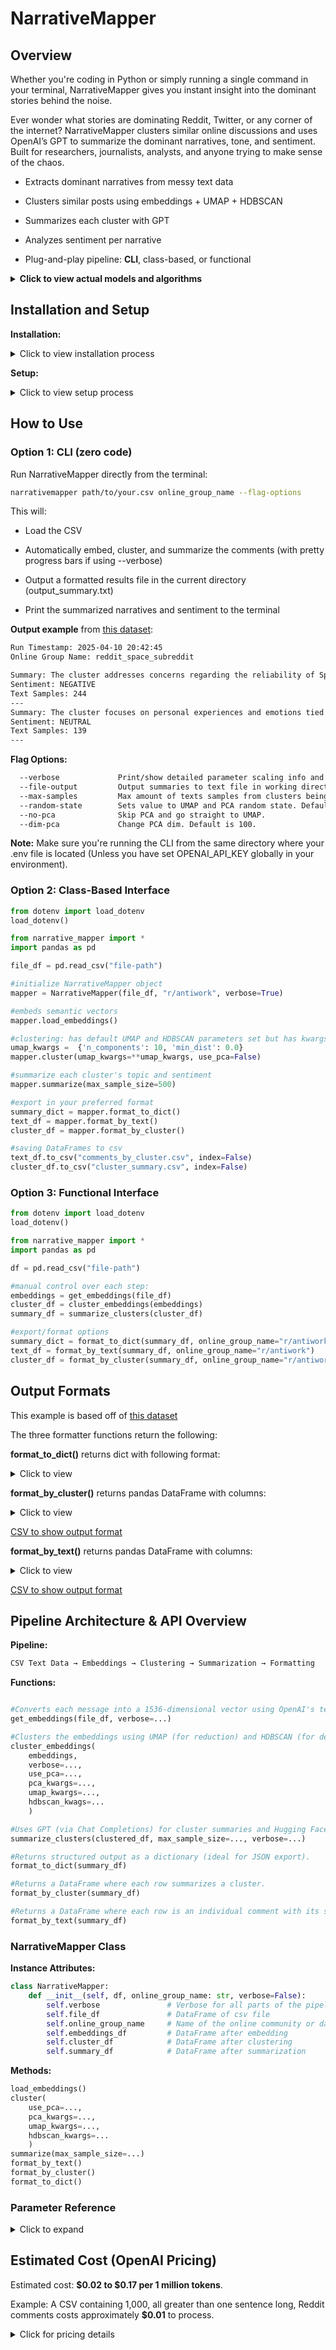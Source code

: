 # NarrativeMapper


## Overview

Whether you're coding in Python or simply running a single command in your terminal, NarrativeMapper gives you instant insight into the dominant stories behind the noise.

Ever wonder what stories are dominating Reddit, Twitter, or any corner of the internet? NarrativeMapper clusters similar online discussions and uses OpenAI’s GPT to summarize the dominant narratives, tone, and sentiment. Built for researchers, journalists, analysts, and anyone trying to make sense of the chaos.

- Extracts dominant narratives from messy text data

- Clusters similar posts using embeddings + UMAP + HDBSCAN

- Summarizes each cluster with GPT

- Analyzes sentiment per narrative

- Plug-and-play pipeline: **CLI**, class-based, or functional

<details>
<summary><strong>Click to view actual models and algorithms</strong></summary>

- Uses OpenAI Embeddings: [OpenAI's text-embedding-3-small](https://platform.openai.com/docs/guides/embeddings)

- Preprocessing: L2 Normalization (for Euclidean distance setup) + [PCA](https://scikit-learn.org/stable/modules/generated/sklearn.decomposition.PCA.html) (to reduce UMAP memory usage) 

- Dimensionality reduction: [UMAP](https://umap-learn.readthedocs.io/en/latest/)

- Clustering: [HDBSCAN](https://hdbscan.readthedocs.io/en/latest/)

- Cluster Merging: Union-find algorithm

- Topic summary + sentiment extraction: [OpenAI's Chat Completions API](https://platform.openai.com/docs/guides/gpt), model gpt-4o-mini + [Hugging Face's distilbert-base-uncased-finetuned-sst-2-english](https://huggingface.co/distilbert-base-uncased-finetuned-sst-2-english)
</details>

## Installation and Setup

**Installation:**

<details>
<summary>Click to view installation process</summary>

Install via [PyPI](https://pypi.org/project/NarrativeMapper/): 

```bash
pip install NarrativeMapper
```
</details>

**Setup:**

<details>
<summary>Click to view setup process</summary>

1. Create a .env file in your root directory (same folder where your script runs).

2. Inside the .env file, add your OpenAI API key like this:

```dotenv
OPENAI_API_KEY=your-api-key-here
```

3. Before importing narrative_mapper, make sure to load your .env like this:

```python
from dotenv import load_dotenv
load_dotenv()

from narrative_mapper import *
```

(Make sure to keep your .env file private and add it to your .gitignore if you're using Git.)
</details>

## How to Use

### Option 1: CLI (zero code)

Run NarrativeMapper directly from the terminal:

```bash
narrativemapper path/to/your.csv online_group_name --flag-options
```
This will:

- Load the CSV

- Automatically embed, cluster, and summarize the comments (with pretty progress bars if using --verbose)

- Output a formatted results file in the current directory (output_summary.txt)

- Print the summarized narratives and sentiment to the terminal

**Output example** from [this dataset](https://github.com/Jontom01/NarrativeMapper/blob/main/sample_data/comment_data/comment_data_space.csv):

```txt
Run Timestamp: 2025-04-10 20:42:45
Online Group Name: reddit_space_subreddit

Summary: The cluster addresses concerns regarding the reliability of SpaceX and Boeing in space missions, the implications of space debris on safety, and the need for corporate accountability in aerospace within the context of human exploration and technological advancement in space.
Sentiment: NEGATIVE
Text Samples: 244
---
Summary: The cluster focuses on personal experiences and emotions tied to witnessing solar eclipses, encompassing travel efforts, photography techniques, and the profound awe these celestial events evoke.
Sentiment: NEUTRAL
Text Samples: 139
---
```
**Flag Options:**

```txt
  --verbose             Print/show detailed parameter scaling info and progress bars.
  --file-output         Output summaries to text file in working directory.
  --max-samples         Max amount of texts samples from clusters being used in summarization. Default is 500.
  --random-state        Sets value to UMAP and PCA random state. Default value is None.
  --no-pca              Skip PCA and go straight to UMAP.
  --dim-pca             Change PCA dim. Default is 100.
```

**Note:** Make sure you're running the CLI from the same directory where your .env file is located (Unless you have set OPENAI_API_KEY globally in your environment).

### Option 2: Class-Based Interface

```python
from dotenv import load_dotenv
load_dotenv()

from narrative_mapper import *
import pandas as pd

file_df = pd.read_csv("file-path")

#initialize NarrativeMapper object
mapper = NarrativeMapper(file_df, "r/antiwork", verbose=True)

#embeds semantic vectors
mapper.load_embeddings()

#clustering: has default UMAP and HDBSCAN parameters set but has kwargs for more customizability.
umap_kwargs =  {'n_components': 10, 'min_dist': 0.0}
mapper.cluster(umap_kwargs=**umap_kwargs, use_pca=False)

#summarize each cluster's topic and sentiment
mapper.summarize(max_sample_size=500)

#export in your preferred format
summary_dict = mapper.format_to_dict()
text_df = mapper.format_by_text()
cluster_df = mapper.format_by_cluster()

#saving DataFrames to csv
text_df.to_csv("comments_by_cluster.csv", index=False)
cluster_df.to_csv("cluster_summary.csv", index=False)
```

### Option 3: Functional Interface

```python
from dotenv import load_dotenv
load_dotenv()

from narrative_mapper import *
import pandas as pd

df = pd.read_csv("file-path")

#manual control over each step:
embeddings = get_embeddings(file_df)
cluster_df = cluster_embeddings(embeddings)
summary_df = summarize_clusters(cluster_df)

#export/format options
summary_dict = format_to_dict(summary_df, online_group_name="r/antiwork")
text_df = format_by_text(summary_df, online_group_name="r/antiwork")
cluster_df = format_by_cluster(summary_df, online_group_name="r/antiwork")
```

## Output Formats

This example is based off of [this dataset](https://github.com/Jontom01/NarrativeMapper/blob/main/sample_data/comment_data/comment_data_antiwork_1800.csv)

The three formatter functions return the following:

**format_to_dict()** returns dict with following format:

<details>
<summary>Click to view</summary>

```python

{
    'online_group_name': 'r/antiwork',
    'clusters': [
        {
            'cluster': 2,
            'cluster_summary': 'The cluster focuses on the exploitation of workers under capitalism, highlighting the growing wealth disparity driven by corporate greed, the manipulation of housing markets, and the urgent need for systemic reforms to improve living conditions, wages, and labor rights.',
            'sentiment': 'NEGATIVE',
            'text_count': 483
        },
        {
            'cluster': 4,
            'cluster_summary': 'The conversation cluster centers on critiques of remote work policies, reflections on privilege and inequality, and humorous observations about daily frustrations and absurdities.',
            'sentiment': 'NEGATIVE',
            'text_count': 80
        },
        {
            'cluster': 5,
            'cluster_summary': 'This cluster highlights the frustrations and absurdities of modern job application processes, focusing on discriminatory hiring practices, excessive interview demands, and the dehumanizing effects of AI and psychometric testing on candidates.',
            'sentiment': 'NEGATIVE',
            'text_count': 76
        },
        {
            'cluster': 7,
            'cluster_summary': 'The conversation focuses on the low wages and poor treatment of fast food workers, emphasizing the urgent need for improved compensation and benefits in relation to living costs.',
            'sentiment': 'NEGATIVE',
            'text_count': 58
        },
        {
            'cluster': 8,
            'cluster_summary': 'The conversation cluster highlights pervasive issues of employee dissatisfaction stemming from wage theft, workplace exploitation, toxic environments, harassment, and inadequate labor rights, alongside the struggle for work-life balance and the necessity for legal recourse in employment disputes.',
            'sentiment': 'NEGATIVE',
            'text_count': 392
        }
    ]
}
```
</details>

**format_by_cluster()** returns pandas DataFrame with columns:

<details>
<summary>Click to view</summary>

- **online_group_name:** online group name

- **cluster:** numeric cluster number

- **cluster_summary:** summary of the cluster

- **text_count:** sampled textual messages per cluster

- **aggregated_sentiment:** net sentiment, of form 'NEGATIVE', 'POSITIVE', 'NEUTRAL'

- **text:** the list of textual messages that are part of the cluster

- **all_sentiments:** this is a list containing dict items of the form '{'label': 'NEGATIVE', 'score': 0.9896971583366394}' for each message (sentiment calculated by distilbert-base-uncased-finetuned-sst-2-english).

</details>

[CSV to show output format](https://github.com/Jontom01/NarrativeMapper/blob/main/sample_data/example_outputs/test_2.csv)

**format_by_text()** returns pandas DataFrame with columns:

<details>
<summary>Click to view</summary>

- **online_group_name**: online group name

- **cluster**: numeric cluster number

- **cluster_summary:** summary of the cluster

- **text:** the sampled textual message (this function returns all of them row by row)

- **sentiment:** dict item holding sentiment calculation, of the form '{'label': 'NEGATIVE', 'score': 0.9896971583366394}' (sentiment calculated by distilbert-base-uncased-finetuned-sst-2-english).

</details>

[CSV to show output format](https://github.com/Jontom01/NarrativeMapper/blob/main/sample_data/example_outputs/test_1.csv)


## Pipeline Architecture & API Overview

**Pipeline:**

```txt
CSV Text Data → Embeddings → Clustering → Summarization → Formatting
```
**Functions:**

```python

#Converts each message into a 1536-dimensional vector using OpenAI's text-embedding-3-small.
get_embeddings(file_df, verbose=...)

#Clusters the embeddings using UMAP (for reduction) and HDBSCAN (for density-based clustering).
cluster_embeddings(
    embeddings, 
    verbose=..., 
    use_pca=...,
    pca_kwargs=..., 
    umap_kwargs=..., 
    hdbscan_kwags=...
    )

#Uses GPT (via Chat Completions) for cluster summaries and Hugging Face's distilbert for sentiment analysis.
summarize_clusters(clustered_df, max_sample_size=..., verbose=...)

#Returns structured output as a dictionary (ideal for JSON export).
format_to_dict(summary_df)

#Returns a DataFrame where each row summarizes a cluster.
format_by_cluster(summary_df)

#Returns a DataFrame where each row is an individual comment with its sentiment and cluster label.
format_by_text(summary_df)

```
### NarrativeMapper Class

**Instance Attributes:**

```python
class NarrativeMapper:
    def __init__(self, df, online_group_name: str, verbose=False):
        self.verbose               # Verbose for all parts of the pipeline
        self.file_df               # DataFrame of csv file
        self.online_group_name     # Name of the online community or data source
        self.embeddings_df         # DataFrame after embedding
        self.cluster_df            # DataFrame after clustering
        self.summary_df            # DataFrame after summarization

```

**Methods:**
```python
load_embeddings()
cluster(
    use_pca=...,
    pca_kwargs=..., 
    umap_kwargs=..., 
    hdbscan_kwargs=...
    )
summarize(max_sample_size=...)
format_by_text()
format_by_cluster()
format_to_dict()
```

### Parameter Reference

<details>
<summary>Click to expand</summary>

- **verbose:** Print/show detailed parameter scaling info and progress bars.

- **use_pca:** Toggle whether or not you want to use PCA before UMAP (default is True since it helps reduce RAM usage from UMAP).

- **umap_kwargs:** Allows for input of UMAP parameters.

- **hdbscan_kwags:** Allows for input of HDBSCAN parameters.

- **pca_kwargs:** Allows for input of PCA parameters.

</details>


## Estimated Cost (OpenAI Pricing)

Estimated cost: **$0.02 to $0.17 per 1 million tokens**.

Example: A CSV containing 1,000, all greater than one sentence long, Reddit comments costs approximately **$0.01** to process.

<details>
<summary>Click for pricing details</summary>

The OpenAI text-embedding-3-small model costs approximately $0.02 per 1 million input tokens. Determined by the total tokens of your input textual messages.

The Chat Completions model used for summarization (gpt-4o-mini) is $0.15 per 1 million input tokens. The max_sample_size parameter (referenced later) helps reduce costs by limiting how many comments are passed into gpt-4o-mini for each cluster. This can significantly reduce the Chat Completions token usage.

The gpt-4o-mini input prompt (excluding the text) and output summary (for both stages) are very short (<1000 tokens), so their cost contribution is negligible.

</details>